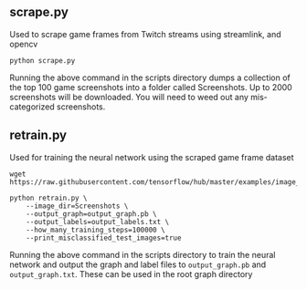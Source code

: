 ## scrape.py

Used to scrape game frames from Twitch streams using streamlink, and opencv

```
python scrape.py
```

Running the above command in the scripts directory dumps a collection of the top 100 game screenshots into a folder called Screenshots. Up to 2000 screenshots will be downloaded. You will need to weed out any mis-categorized screenshots.

## retrain.py

Used for training the neural network using the scraped game frame dataset

```
wget https://raw.githubusercontent.com/tensorflow/hub/master/examples/image_retraining/retrain.py

python retrain.py \
    --image_dir=Screenshots \
    --output_graph=output_graph.pb \
    --output_labels=output_labels.txt \
    --how_many_training_steps=100000 \
    --print_misclassified_test_images=true
```

Running the above command in the scripts directory to train the neural network and output the graph and label files to `output_graph.pb` and `output_graph.txt`. These can be used in the root graph directory 